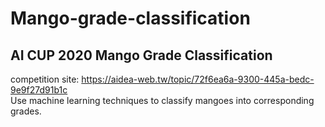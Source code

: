 # Mango-grade-classification

## AI CUP 2020 Mango Grade Classification<br>
competition site: https://aidea-web.tw/topic/72f6ea6a-9300-445a-bedc-9e9f27d91b1c<br>
Use machine learning techniques to classify mangoes into corresponding grades.
